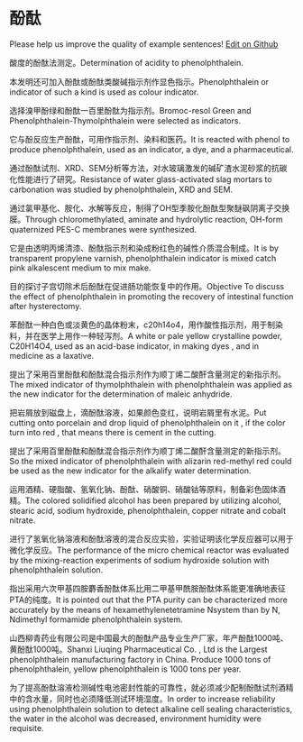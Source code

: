 # 酚酞

Please help us improve the quality of example sentences! [Edit on Github](https://github.com/jiyushe/jiyu-example-sentence-source/blob/main/chinese/fentai.md)

<p><span class="chinese">酸度的酚酞法测定。</span><span class="english">Determination of acidity to phenolphthalein.</span></p>

<p><span class="chinese">本发明还可加入酚酞或酚酞类酸碱指示剂作显色指示。</span><span class="english">Phenolphthalein or indicator of such a kind is used as colour indicator.</span></p>

<p><span class="chinese">选择溴甲酚绿和酚酞一百里酚酞为指示剂。</span><span class="english">Bromoc-resol Green and Phenolphthalein-Thymolphthalein were selected as indicators.</span></p>

<p><span class="chinese">它与酚反应生产酚酞，可用作指示剂、染料和医药。</span><span class="english">It is reacted with phenol to produce phenolphthalein, used as an indicator, a dye, and a pharmaceutical.</span></p>

<p><span class="chinese">通过酚酞试剂、XRD、SEM分析等方法，对水玻璃激发的碱矿渣水泥砂浆的抗碳化性能进行了研究。</span><span class="english">Resistance of water glass-activated slag mortars to carbonation was studied by phenolphthalein, XRD and SEM.</span></p>

<p><span class="chinese">通过氯甲基化、胺化、水解等反应，制得了OH型季胺化酚酞型聚醚砜阴离子交换膜。</span><span class="english">Through chloromethylated, aminate and hydrolytic reaction, OH-form quaternized PES-C membranes were synthesized.</span></p>

<p><span class="chinese">它是由透明丙烯清漆、酚酞指示剂和染成粉红色的碱性介质混合制成。</span><span class="english">It is by transparent propylene varnish, phenolphthalein indicator is mixed catch pink alkalescent medium to mix make.</span></p>

<p><span class="chinese">目的探讨子宫切除术后酚酞在促进肠功能恢复中的作用。</span><span class="english">Objective To discuss the effect of phenolphthalein in promoting the recovery of intestinal function after hysterectomy.</span></p>

<p><span class="chinese">苯酚酞一种白色或淡黄色的晶体粉末，c20h14o4，用作酸性指示剂，用于制染料，并在医学上用作一种轻泻剂。</span><span class="english">A white or pale yellow crystalline powder, C20H14O4, used as an acid-base indicator, in making dyes , and in medicine as a laxative.</span></p>

<p><span class="chinese">提出了采用百里酚酞和酚酞混合指示剂作为顺丁烯二酸酐含量测定的新指示剂。</span><span class="english">The mixed indicator of thymolphthalein with phenolphthalein was applied as the new indicator for the determination of maleic anhydride.</span></p>

<p><span class="chinese">把岩屑放到磁盘上，滴酚酞溶液，如果颜色变红，说明岩屑里有水泥。</span><span class="english">Put cutting onto porcelain and drop liquid of phenolphthalein on it , if the color turn into red , that means there is cement in the cutting.</span></p>

<p><span class="chinese">提出了采用百里酚酞和酚酞混合指示剂作为顺丁烯二酸酐含量测定的新指示剂。</span><span class="english">So the mixed indicator of phenolphthalein with alizarin red-methyl red could be used as the new indicator for the alkalify water determination.</span></p>

<p><span class="chinese">运用酒精、硬脂酸、氢氧化钠、酚酞、硝酸铜、硝酸钴等原料，制备彩色固体酒精。</span><span class="english">The colored solidified alcohol has been prepared by utilizing alcohol, stearic acid, sodium hydroxide, phenolphthalein, copper nitrate and cobalt nitrate.</span></p>

<p><span class="chinese">进行了氢氧化钠溶液和酚酞溶液的混合反应实验，实验证明该化学反应器可以用于微化学反应。</span><span class="english">The performance of the micro chemical reactor was evaluated by the mixing-reaction experiments of sodium hydroxide solution with phenolphthalein solution.</span></p>

<p><span class="chinese">指出采用六次甲基四胺麝香酚酞体系比用二甲基甲酰胺酚酞体系能更准确地表征PTA的纯度。</span><span class="english">It is pointed out that the PTA purity can be characterized more accurately by the means of hexamethylenetetramine Nsystem than by N, Ndimethyl formamide phenolphthalein system.</span></p>

<p><span class="chinese">山西柳青药业有限公司是中国最大的酚酞产品专业生产厂家，年产酚酞1000吨、黄酚酞1000吨。</span><span class="english">Shanxi Liuqing Pharmaceutical Co. , Ltd is the Largest phenolphthalein manufacturing factory in China. Produce 1000 tons of phenolphthalein, yellow phenolphthalein is 1000 tons per year.</span></p>

<p><span class="chinese">为了提高酚酞溶液检测碱性电池密封性能的可靠性，就必须减少配制酚酞试剂酒精中的含水量，同时也必须降低测试环境湿度。</span><span class="english">In order to increase reliability using phenolphthalein solution to detect alkaline cell sealing characteristics, the water in the alcohol was decreased, environment humidity were requisite.</span></p>

